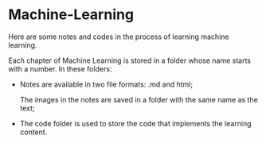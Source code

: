 # Machine-Learning
Here are some notes and codes in the process of learning machine learning. 

Each chapter of Machine Learning is stored in a folder whose name starts with a number. In these folders: 

- Notes are available in two file formats: .md and html;

    The images in the notes are saved in a folder with the same name as the text;

- The code folder is used to store the code that implements the learning content.
